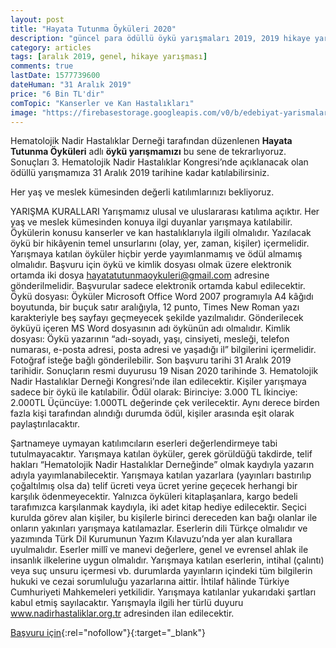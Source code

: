 ```yaml
---
layout: post
title: "Hayata Tutunma Öyküleri 2020"
description: "güncel para ödüllü öykü yarışmaları 2019, 2019 hikaye yarışmaları, para ödüllü yarışmalar 2019"
category: articles
tags: [aralık 2019, genel, hikaye yarışması]
comments: true
lastDate: 1577739600
dateHuman: "31 Aralık 2019"
price: "6 Bin TL'dir"
comTopic: "Kanserler ve Kan Hastalıkları"
image: "https://firebasestorage.googleapis.com/v0/b/edebiyat-yarismalari.appspot.com/o/hayata-tutunma-%C3%B6yk%C3%BCleri-2020.jpg?alt=media&token=305595be-3d5a-49fb-b5cf-6611265458a5"
---
```


Hematolojik Nadir Hastalıklar Derneği tarafından düzenlenen **Hayata Tutunma Öyküleri** adlı **öykü yarışmamızı** bu sene de tekrarlıyoruz. Sonuçları 3. Hematolojik Nadir Hastalıklar Kongresi’nde açıklanacak olan ödüllü yarışmamıza 31 Aralık 2019 tarihine kadar katılabilirsiniz.

Her yaş ve meslek kümesinden değerli katılımlarınızı bekliyoruz.

YARIŞMA KURALLARI
Yarışmamız ulusal ve uluslararası katılıma açıktır. Her yaş ve meslek kümesinden konuya ilgi duyanlar yarışmaya katılabilir.
Öykülerin konusu kanserler ve kan hastalıklarıyla ilgili olmalıdır.
Yazılacak öykü bir hikâyenin temel unsurlarını (olay, yer, zaman, kişiler) içermelidir.
Yarışmaya katılan öyküler hiçbir yerde yayımlanmamış ve ödül almamış olmalıdır.
Başvuru için öykü ve kimlik dosyası olmak üzere elektronik ortamda iki dosya hayatatutunmaoykuleri@gmail.com adresine gönderilmelidir. Başvurular sadece elektronik ortamda kabul edilecektir.
Öykü dosyası: Öyküler Microsoft Office Word 2007 programıyla A4 kâğıdı boyutunda, bir buçuk satır aralığıyla, 12 punto, Times New Roman yazı karakteriyle beş sayfayı geçmeyecek şekilde yazılmalıdır. Gönderilecek öyküyü içeren MS Word dosyasının adı öykünün adı olmalıdır.
Kimlik dosyası: Öykü yazarının “adı-soyadı, yaşı, cinsiyeti, mesleği, telefon numarası, e-posta adresi, posta adresi ve yaşadığı il” bilgilerini içermelidir. Fotoğraf isteğe bağlı gönderilebilir.
Son başvuru tarihi 31 Aralık 2019 tarihidir.
Sonuçların resmi duyurusu 19 Nisan 2020 tarihinde 3. Hematolojik Nadir Hastalıklar Derneği Kongresi’nde ilan edilecektir.
Kişiler yarışmaya sadece bir öykü ile katılabilir.
Ödül olarak:
Birinciye: 3.000 TL
İkinciye: 2.000TL
Üçüncüye: 1.000TL
değerinde çek verilecektir. Aynı derece birden fazla kişi tarafından alındığı durumda ödül, kişiler arasında eşit olarak paylaştırılacaktır.

Şartnameye uymayan katılımcıların eserleri değerlendirmeye tabi tutulmayacaktır.
Yarışmaya katılan öyküler, gerek görüldüğü takdirde, telif hakları “Hematolojik Nadir Hastalıklar Derneğinde” olmak kaydıyla yazarın adıyla yayımlanabilecektir.
Yarışmaya katılan yazarlara (yayınları bastırılıp çoğaltılmış olsa da) telif ücreti veya ücret yerine geçecek herhangi bir karşılık ödenmeyecektir. Yalnızca öyküleri kitaplaşanlara, kargo bedeli tarafımızca karşılanmak kaydıyla, iki adet kitap hediye edilecektir.
Seçici kurulda görev alan kişiler, bu kişilerle birinci dereceden kan bağı olanlar ile onların yakınları yarışmaya katılamazlar.
Eserlerin dili Türkçe olmalıdır ve yazımında Türk Dil Kurumunun Yazım Kılavuzu’nda yer alan kurallara uyulmalıdır.
Eserler millî ve manevi değerlere, genel ve evrensel ahlak ile insanlık ilkelerine uygun olmalıdır.
Yarışmaya katılan eserlerin, intihal (çalıntı) veya suç unsuru içermesi vb. durumlarda yayınların içindeki tüm bilgilerin hukuki ve cezai sorumluluğu yazarlarına aittir.
İhtilaf hâlinde Türkiye Cumhuriyeti Mahkemeleri yetkilidir.
Yarışmaya katılanlar yukarıdaki şartları kabul etmiş sayılacaktır.
Yarışmayla ilgili her türlü duyuru www.nadirhastaliklar.org.tr adresinden ilan edilecektir.

[Başvuru için](http://www.nadirhastaliklar.org.tr/duyurular/hayata-tutunma-oykuleri-2020/?utm_source=edebiyatyarismalari.com&utm_medium=affiliate&utm_campaign=cpc){:rel="nofollow"}{:target="_blank"}
